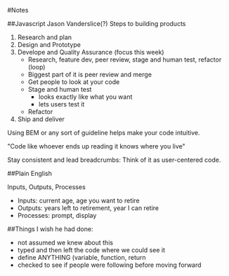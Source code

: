 #Notes

##Javascript Jason Vanderslice(?)
Steps to building products
1. Research and plan
2. Design and Prototype
3. Develope and Quality Assurance (focus this week)
    - Research, feature dev, peer review, stage and human test, refactor (loop)
    - Biggest part of it is peer review and merge
    - Get people to look at your code
    - Stage and human test
        + looks exactly like what you want
        + lets users test it
    - Refactor
4. Ship and deliver

Using BEM or any sort of guideline helps make your code intuitive.

"Code like whoever ends up reading it knows where you live"

Stay consistent and lead breadcrumbs: Think of it as user-centered code.

##Plain English

Inputs, Outputs, Processes

- Inputs: current age, age you want to retire
- Outputs: years left to retirement, year I can retire
- Processes: prompt, display

##Things I wish he had done:
- not assumed we knew about this
- typed and then left the code where we could see it
- define ANYTHING (variable, function, return
- checked to see if people were following before moving forward